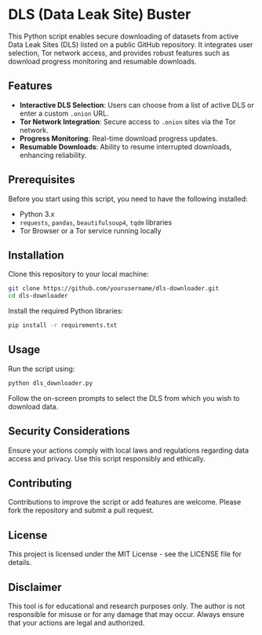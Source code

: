 # DLS (Data Leak Site) Buster

This Python script enables secure downloading of datasets from active Data Leak Sites (DLS) listed on a public GitHub repository. It integrates user selection, Tor network access, and provides robust features such as download progress monitoring and resumable downloads.

## Features

- **Interactive DLS Selection**: Users can choose from a list of active DLS or enter a custom `.onion` URL.
- **Tor Network Integration**: Secure access to `.onion` sites via the Tor network.
- **Progress Monitoring**: Real-time download progress updates.
- **Resumable Downloads**: Ability to resume interrupted downloads, enhancing reliability.

## Prerequisites

Before you start using this script, you need to have the following installed:

- Python 3.x
- `requests`, `pandas`, `beautifulsoup4`, `tqdm` libraries
- Tor Browser or a Tor service running locally

## Installation

Clone this repository to your local machine:

```bash
git clone https://github.com/yourusername/dls-downloader.git
cd dls-downloader
```

Install the required Python libraries:

```bash
pip install -r requirements.txt
```

## Usage

Run the script using:

```bash
python dls_downloader.py
```

Follow the on-screen prompts to select the DLS from which you wish to download data.

## Security Considerations

Ensure your actions comply with local laws and regulations regarding data access and privacy. Use this script responsibly and ethically.

## Contributing

Contributions to improve the script or add features are welcome. Please fork the repository and submit a pull request.

## License

This project is licensed under the MIT License - see the LICENSE file for details.

## Disclaimer

This tool is for educational and research purposes only. The author is not responsible for misuse or for any damage that may occur. Always ensure that your actions are legal and authorized.
